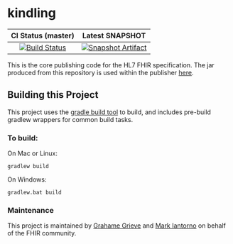 # kindling

| CI Status (master) | Latest SNAPSHOT |
| :---: | :---: |
| [![Build Status][Badge-BuildPipeline]][Link-BuildPipeline] | [![Snapshot Artifact][Badge-SonatypeSnapshots]][Link-SonatypeSnapshots] |

This is the core publishing code for the HL7 FHIR specification. The jar produced from this repository is used within the publisher [here][Link-PublisherProject].

## Building this Project

This project uses the [gradle build tool][Link-GradleWebpage] to build, and includes pre-build gradlew wrappers for common build tasks. 

### To build:

On Mac or Linux:

```
gradlew build
```

On Windows:

```
gradlew.bat build
```

### Maintenance
This project is maintained by [Grahame Grieve][Link-grahameGithub] and [Mark Iantorno][Link-markGithub] on behalf of the FHIR community.

[Link-AzureProject]: https://dev.azure.com/fhir-pipelines/kindling
[Link-BuildPipeline]: https://dev.azure.com/fhir-pipelines/kindling/_build/latest?definitionId=41&branchName=main
[Link-SonatypeSnapshots]: https://oss.sonatype.org/service/local/artifact/maven/redirect?r=snapshots&g=org.hl7.fhir&a=kindling&v=LATEST "Sonatype Snapshots"
[Link-PublisherProject]: https://github.com/HL7/fhir
[Link-grahameGithub]: https://github.com/grahamegrieve
[Link-markGithub]: https://github.com/markiantorno

[Link-GradleWebpage]: https://gradle.org/

[Badge-BuildPipeline]: https://dev.azure.com/fhir-pipelines/kindling/_apis/build/status/Main%20Branch%20Pipeline?branchName=main
[Badge-SonatypeSnapshots]: https://img.shields.io/nexus/s/https/oss.sonatype.org/org.hl7.fhir/kindling.svg "Sonatype Snapshots"

